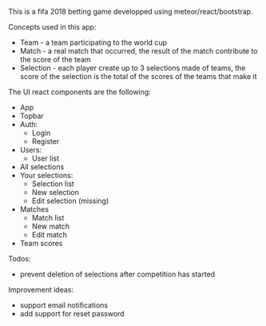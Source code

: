 This is a fifa 2018 betting game developped using meteor/react/bootstrap.

Concepts used in this app:
- Team - a team participating to the world cup
- Match - a real match that occurred, the result of the match contribute to the score of the team  
- Selection - each player create up to 3 selections made of teams, the score of the selection is the total of the scores of the teams that make it  

The UI react components are the following:
- App
- Topbar
- Auth:
  - Login
  - Register
- Users:
  - User list
- All selections  
- Your selections:
  - Selection list
  - New selection
  - Edit selection (missing)
- Matches
  - Match list
  - New match
  - Edit match
- Team scores

Todos:
- prevent deletion of selections after competition has started 

Improvement ideas:
- support email notifications
- add support for reset password

